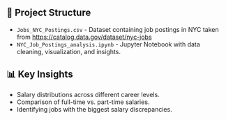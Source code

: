 ## 📂 Project Structure
- `Jobs_NYC_Postings.csv` - Dataset containing job postings in NYC taken from https://catalog.data.gov/dataset/nyc-jobs
- `NYC_Job_Postings_analysis.ipynb` - Jupyter Notebook with data cleaning, visualization, and insights.

## 📊 Key Insights
- Salary distributions across different career levels.
- Comparison of full-time vs. part-time salaries.
- Identifying jobs with the biggest salary discrepancies.
